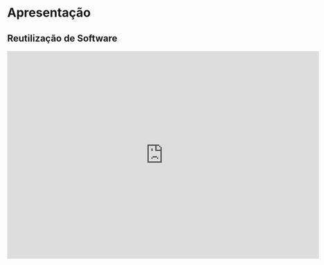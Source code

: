 # Apresentação

## Reutilização de Software

<iframe width="720" height="480" src="https://www.youtube.com/embed/zxNrRkzoEoE" frameborder="0" allow="accelerometer; autoplay; clipboard-write; encrypted-media; gyroscope; picture-in-picture; fullscreen"></iframe>